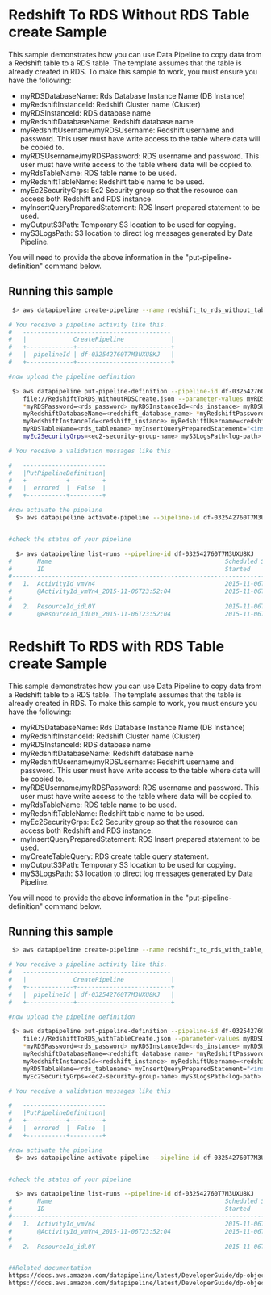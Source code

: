 # Redshift To RDS Without RDS Table create Sample 

This sample demonstrates how you can use Data Pipeline to copy data from a Redshift table to a RDS table. The template assumes that the table is already created in RDS. To make this sample to work, you must ensure you have the following:

* myRDSDatabaseName: Rds Database Instance Name (DB Instance)
* myRedshiftInstanceId: Redshift Cluster name (Cluster)
* myRDSInstanceId: RDS database name
* myRedshiftDatabaseName: Redshift database name
* myRedshiftUsername/myRDSUsername: Redshift username and password.  This user must have write access to the table where data will be copied to.
* myRDSUsername/myRDSPassword: RDS username and password.  This user must have write access to the table where data will be copied to.
* myRdsTableName: RDS table name to be used.
* myRedshiftTableName: Redshift table name to be used.
* myEc2SecurityGrps: Ec2 Security group so that the resource can access both Redshift and RDS instance.
* myInsertQueryPreparedStatement: RDS Insert prepared statement to be used.
* myOutputS3Path: Temporary S3 location to be used for copying.
* myS3LogsPath: S3 location to direct log messages generated by Data Pipeline.  

You will need to provide the above information in the "put-pipeline-definition" command below.

## Running this sample

```sh
 $> aws datapipeline create-pipeline --name redshift_to_rds_without_table_create --unique-id redshift_to_rds_without_table_create 

# You receive a pipeline activity like this. 
#   -----------------------------------------
#   |             CreatePipeline             |
#   +-------------+--------------------------+
#   |  pipelineId | df-032542760T7M3UXU8KJ   |
#   +-------------+--------------------------+

#now upload the pipeline definition 

 $> aws datapipeline put-pipeline-definition --pipeline-id df-032542760T7M3UXU8KJ --pipeline-definition \
    file://RedshiftToRDS_WithoutRDSCreate.json --parameter-values myRDSDatabaseName=<rds_database_name>  \
    *myRDSPassword=<rds_password> myRDSInstanceId=<rds_instance> myRDSUsername=<rds_username> \
    myRedshiftDatabaseName=<redshift_database_name> *myRedshiftPassword=<redshift_password> \
    myRedshiftInstanceId=<redshift_instance> myRedshiftUsername=<redshift_username> myRedshiftTableName=<redshift_tablename> \
    myRDSTableName=<rds_tablename> myInsertQueryPreparedStatement="<insert prepared statement>" \ 
    myEc2SecurityGrps=<ec2-security-group-name> myS3LogsPath<log-path> myOutputS3Path=<temporary-log-path> 

# You receive a validation messages like this

#   ----------------------- 
#   |PutPipelineDefinition|
#   +-----------+---------+
#   |  errored  |  False  |
#   +-----------+---------+

#now activate the pipeline
  $> aws datapipeline activate-pipeline --pipeline-id df-032542760T7M3UXU8KJ


#check the status of your pipeline 

  $> aws datapipeline list-runs --pipeline-id df-032542760T7M3UXU8KJ
#       Name                                                Scheduled Start      Status                 
#       ID                                                  Started              Ended              
#---------------------------------------------------------------------------------------------------
#   1.  ActivityId_vmVn4                                    2015-11-06T23:52:04  WAITING_FOR_RUNNER     
#       @ActivityId_vmVn4_2015-11-06T23:52:04               2015-11-06T23:52:11                     
#
#   2.  ResourceId_idL0Y                                    2015-11-06T23:52:04  CREATING               
#       @ResourceId_idL0Y_2015-11-06T23:52:04               2015-11-06T23:52:11      
```

# Redshift To RDS with RDS Table create Sample

This sample demonstrates how you can use Data Pipeline to copy data from a Redshift table to a RDS table. The template assumes that the table is already created in RDS. To make this sample to work, you must ensure you have the following:

* myRDSDatabaseName: Rds Database Instance Name (DB Instance)
* myRedshiftInstanceId: Redshift Cluster name (Cluster)
* myRDSInstanceId: RDS database name
* myRedshiftDatabaseName: Redshift database name
* myRedshiftUsername/myRDSUsername: Redshift username and password.  This user must have write access to the table where data will be copied to.
* myRDSUsername/myRDSPassword: RDS username and password.  This user must have write access to the table where data will be copied to.
* myRdsTableName: RDS table name to be used.
* myRedshiftTableName: Redshift table name to be used.
* myEc2SecurityGrps: Ec2 Security group so that the resource can access both Redshift and RDS instance.
* myInsertQueryPreparedStatement: RDS Insert prepared statement to be used.
* myCreateTableQuery: RDS create table query statement.
* myOutputS3Path: Temporary S3 location to be used for copying.
* myS3LogsPath: S3 location to direct log messages generated by Data Pipeline.

You will need to provide the above information in the "put-pipeline-definition" command below.

## Running this sample

```sh
 $> aws datapipeline create-pipeline --name redshift_to_rds_with_table_create --unique-id redshift_to_rds_with_table_create

# You receive a pipeline activity like this.
#   -----------------------------------------
#   |             CreatePipeline             |
#   +-------------+--------------------------+
#   |  pipelineId | df-032542760T7M3UXU8KJ   |
#   +-------------+--------------------------+

#now upload the pipeline definition

 $> aws datapipeline put-pipeline-definition --pipeline-id df-032542760T7M3UXU8KJ --pipeline-definition \
    file://RedshiftToRDS_withTableCreate.json --parameter-values myRDSDatabaseName=<rds_database_name>  \
    *myRDSPassword=<rds_password> myRDSInstanceId=<rds_instance> myRDSUsername=<rds_username> \
    myRedshiftDatabaseName=<redshift_database_name> *myRedshiftPassword=<redshift_password> \
    myRedshiftInstanceId=<redshift_instance> myRedshiftUsername=<redshift_username> myRedshiftTableName=<redshift_tablename> \
    myRDSTableName=<rds_tablename> myInsertQueryPreparedStatement="<insert prepared statement>" \
    myEc2SecurityGrps=<ec2-security-group-name> myS3LogsPath<log-path> myCreateTableQuery=<rds_create_table> myOutputS3Path=<temporary-log-path>

# You receive a validation messages like this

#   -----------------------
#   |PutPipelineDefinition|
#   +-----------+---------+
#   |  errored  |  False  |
#   +-----------+---------+

#now activate the pipeline
  $> aws datapipeline activate-pipeline --pipeline-id df-032542760T7M3UXU8KJ


#check the status of your pipeline

  $> aws datapipeline list-runs --pipeline-id df-032542760T7M3UXU8KJ
#       Name                                                Scheduled Start      Status
#       ID                                                  Started              Ended
#---------------------------------------------------------------------------------------------------
#   1.  ActivityId_vmVn4                                    2015-11-06T23:52:04  WAITING_FOR_RUNNER
#       @ActivityId_vmVn4_2015-11-06T23:52:04               2015-11-06T23:52:11
#
#   2.  ResourceId_idL0Y                                    2015-11-06T23:52:04  CREATING


##Related documentation
https://docs.aws.amazon.com/datapipeline/latest/DeveloperGuide/dp-object-redshiftcopyactivity.html
https://docs.aws.amazon.com/datapipeline/latest/DeveloperGuide/dp-object-copyactivity.html

